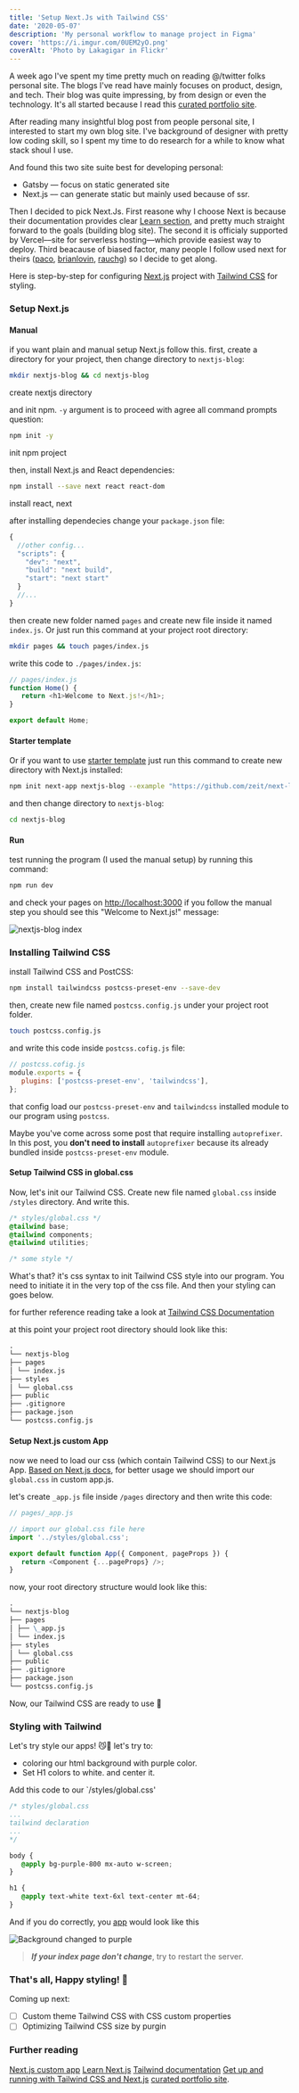 ```yaml
---
title: 'Setup Next.Js with Tailwind CSS'
date: '2020-05-07'
description: 'My personal workflow to manage project in Figma'
cover: 'https://i.imgur.com/0UEM2yO.png'
coverAlt: 'Photo by Lakagigar in Flickr'
---
```


A week ago I've spent my time pretty much on reading @/twitter folks personal site. The blogs I've read have mainly focuses on product, design, and tech. Their blog was quite impressing, by from design or even the technology. It's all started because I read this [curated portfolio site](https://www.notion.so/Portfolios-ed4a61b228f24dd9890b2a6d5fd68b1e).

After reading many insightful blog post from people personal site, I interested to start my own blog site. I've background of designer with pretty low coding skill, so I spent my time to do research for a while to know what stack shoul I use.

And found this two site suite best for developing personal:

-  Gatsby –– focus on static generated site
-  Next.js –– can generate static but mainly used because of ssr.

Then I decided to pick Next.Js. First reasone why I choose Next is because their documentation provides clear [Learn section](https://nextjs.org/learn/basics/create-nextjs-app), and pretty much straight forward to the goals (building blog site). The second it is officialy supported by Vercel––site for serverless hosting––which provide easiest way to deploy. Third beacause of biased factor, many people I follow used next for theirs ([paco](http://paco.im/), [brianlovin](https:/brianlovin.com/), [rauchg](https://rauchg.com/)) so I decide to get along.

Here is step-by-step for configuring [Next.js](https:/nextjs.org/) project with [Tailwind CSS](https://tailwindcss.com/) for styling.

### Setup Next.js

#### Manual

if you want plain and manual setup Next.js follow this. first, create a directory for your project, then change directory to `nextjs-blog`:

```bash
mkdir nextjs-blog && cd nextjs-blog
```

<p class="code-alt">create nextjs directory</p>

and init npm. `-y` argument is to proceed with agree all command prompts question:

```bash
npm init -y
```

<p class="code-alt">init npm project</p>

then, install Next.js and React dependencies:

```bash
npm install --save next react react-dom
```

<p class="code-alt">install react, next</p>

after installing dependecies change your `package.json` file:

```javascript
{
  //other config...
  "scripts": {
    "dev": "next",
    "build": "next build",
    "start": "next start"
  }
  //...
}
```

then create new folder named `pages` and create new file inside it named `index.js`. Or just run this command at your project root directory:

```bash
mkdir pages && touch pages/index.js
```

write this code to `./pages/index.js`:

```javascript
// pages/index.js
function Home() {
   return <h1>Welcome to Next.js!</h1>;
}

export default Home;
```

#### Starter template

Or if you want to use [starter template](https://nextjs.org/learn/basics/create-nextjs-app) just run this command to create new directory with Next.js installed:

```bash
npm init next-app nextjs-blog --example "https://github.com/zeit/next-learn-starter/tree/master/learn-starter"
```

and then change directory to `nextjs-blog`:

```bash
cd nextjs-blog
```

#### Run

test running the program (I used the manual setup) by running this command:

```bash
npm run dev
```

and check your pages on [http://localhost:3000](http://localhost:3000) if you follow the manual step you should see this "Welcome to Next.js!" message:

![nextjs-blog index](https://i.imgur.com/fCNFSMk.png)

### Installing Tailwind CSS

install Tailwind CSS and PostCSS:

```bash
npm install tailwindcss postcss-preset-env --save-dev
```

then, create new file named `postcss.config.js` under your project root folder.

```bash
touch postcss.config.js
```

and write this code inside `postcss.cofig.js` file:

```javascript
// postcss.cofig.js
module.exports = {
   plugins: ['postcss-preset-env', 'tailwindcss'],
};
```

that config load our `postcss-preset-env` and `tailwindcss` installed module to our program using `postcss`.

Maybe you've come across some post that require installing `autoprefixer`. In this post, you **don't need to install** `autoprefixer` because its already bundled inside `postcss-preset-env` module.

#### Setup Tailwind CSS in global.css

Now, let's init our Tailwind CSS. Create new file named `global.css` inside `/styles` directory. And write this.

```css
/* styles/global.css */
@tailwind base;
@tailwind components;
@tailwind utilities;

/* some style */
```

What's that? it's css syntax to init Tailwind CSS style into our program. You need to initiate it in the very top of the css file. And then your styling can goes below.

for further reference reading take a look at [Tailwind CSS Documentation](https://tailwindcss.com/docs/installation/)

at this point your project root directory should look like this:

```markdown
.
└── nextjs-blog
├── pages
│ └── index.js
├── styles
│ └── global.css
├── public
├── .gitignore
├── package.json
└── postcss.config.js
```

#### Setup Next.js custom App

now we need to load our css (which contain Tailwind CSS) to our Next.js App. [Based on Next.js docs](https://nextjs.org/learn/basics/assets-metadata-css/global-styles), for better usage we should import our `global.css` in custom app.js.

let's create `_app.js` file inside `/pages` directory and then write this code:

```javascript
// pages/_app.js

// import our global.css file here
import '../styles/global.css';

export default function App({ Component, pageProps }) {
   return <Component {...pageProps} />;
}
```

now, your root directory structure would look like this:

```markdown
.
└── nextjs-blog
├── pages
│ ├── \_app.js
│ └── index.js
├── styles
│ └── global.css
├── public
├── .gitignore
├── package.json
└── postcss.config.js
```

Now, our Tailwind CSS are ready to use 🥳

### Styling with Tailwind

Let's try style our apps! 😼💪 let's try to:

-  coloring our html background with purple color.
-  Set H1 colors to white. and center it.

Add this code to our `/styles/global.css'

```css
/* styles/global.css
...
tailwind declaration
...
*/

body {
   @apply bg-purple-800 mx-auto w-screen;
}

h1 {
   @apply text-white text-6xl text-center mt-64;
}
```

And if you do correctly, you [app](http://localhost:3000) would look like this

![Background changed to purple](https://i.imgur.com/kH2DGCG.png)

> **_If your index page don't change_**, try to restart the server.

### That's all, Happy styling! 🥳

Coming up next:

-  [ ] Custom theme Tailwind CSS with CSS custom properties
-  [ ] Optimizing Tailwind CSS size by purgin

### Further reading

[Next.js custom app](https://nextjs.org/docs/advanced-features/custom-app)
[Learn Next.js](https://nextjs.org/learn/basics/create-nextjs-app)
[Tailwind documentation](https://tailwindcss.com/docs)
[Get up and running with Tailwind CSS and Next.js](https://dev.to/notrab/get-up-and-running-with-tailwind-css-and-next-js-3a73)
[curated portfolio site](https://www.notion.so/Portfolios-ed4a61b228f24dd9890b2a6d5fd68b1e).
